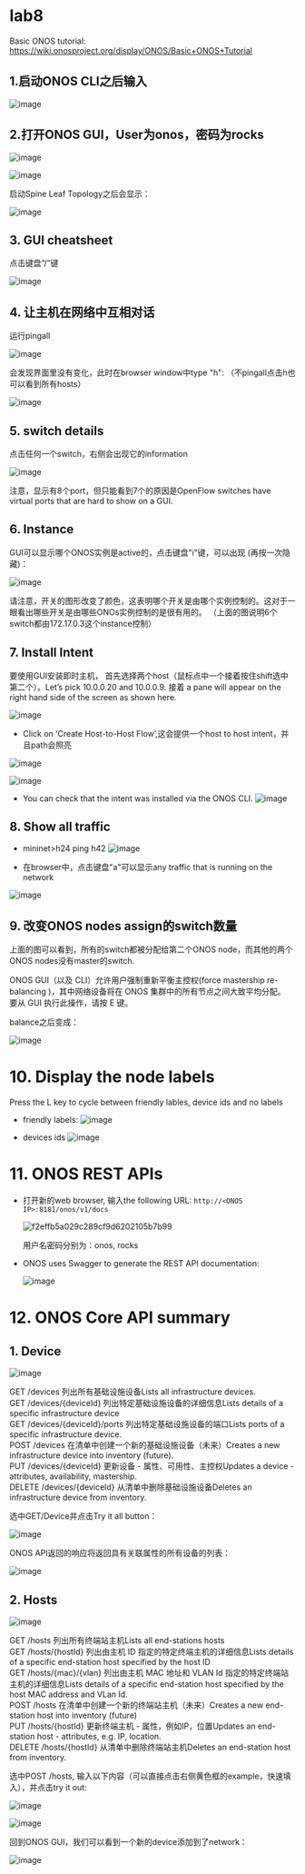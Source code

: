 # lab8

Basic ONOS tutorial: https://wiki.onosproject.org/display/ONOS/Basic+ONOS+Tutorial


## 1.启动ONOS CLI之后输入
![image](https://user-images.githubusercontent.com/58734009/190889981-507b60f7-117a-4534-8ea7-b523566cda02.png)

## 2.打开ONOS GUI，User为onos，密码为rocks
![image](https://user-images.githubusercontent.com/58734009/190890022-62e55c6d-e500-43f1-a70d-46886a6df7c3.png)

![image](https://user-images.githubusercontent.com/58734009/190890033-d6defad3-1bbf-453a-8b87-293683c3672e.png)

启动Spine Leaf Topology之后会显示：

![image](https://user-images.githubusercontent.com/58734009/190890326-0b12aa66-4e97-44d4-bbe0-29e345f2b406.png)

## 3. GUI cheatsheet
点击键盘“/”键

![image](https://user-images.githubusercontent.com/58734009/190890393-2dc0692d-849a-43f8-b5ea-bf2d62b83e83.png)

## 4. 让主机在网络中互相对话

运行pingall

![image](https://user-images.githubusercontent.com/58734009/190890459-cc042007-6291-4bc4-8c75-01282e339667.png)

会发现界面里没有变化，此时在browser window中type "h": （不pingall点击h也可以看到所有hosts）

![image](https://user-images.githubusercontent.com/58734009/190890490-27baa128-49b3-42f5-a65f-47ce7463f341.png)

## 5. switch details
点击任何一个switch，右侧会出现它的information

![image](https://user-images.githubusercontent.com/58734009/190890551-05409caf-dae0-4ae7-b8cd-2c022b87836a.png)

注意，显示有8个port，但只能看到7个的原因是OpenFlow switches have virtual ports that are hard to show on a GUI.

## 6. Instance
GUI可以显示哪个ONOS实例是active的，点击键盘"i"键，可以出现 (再按一次隐藏)：

![image](https://user-images.githubusercontent.com/58734009/190890731-00e7f114-c850-4f78-b9a0-662648f61041.png)

请注意，开关的图形改变了颜色，这表明哪个开关是由哪个实例控制的。这对于一眼看出哪些开关是由哪些ONOs实例控制的是很有用的。
（上面的图说明6个switch都由172.17.0.3这个instance控制）

## 7. Install Intent
要使用GUI安装即时主机， 首先选择两个host（鼠标点中一个接着按住shift选中第二个）。Let’s pick 10.0.0.20 and 10.0.0.9. 接着 a pane will appear on the right hand 
side of the screen as shown here.

![image](https://user-images.githubusercontent.com/58734009/190891129-8ddc904a-70b1-4d35-a0da-a0f0258d75b9.png)

* Click on ‘Create Host-to-Host Flow’,这会提供一个host to host intent，并且path会照亮

![image](https://user-images.githubusercontent.com/58734009/190891163-b7fb7f15-1d49-4d6d-9d15-5304d8900a12.png)

![image](https://user-images.githubusercontent.com/58734009/190891185-e1fd29a1-f86b-484e-8044-075c37460efa.png)

* You can check that the intent was installed via the ONOS CLI.
![image](https://user-images.githubusercontent.com/58734009/190891258-338041e7-7b25-4515-bebe-6e9fe2e0522d.png)

## 8. Show all traffic 
* mininet>h24 ping h42
![image](https://user-images.githubusercontent.com/58734009/190891651-9cf90e1d-84d3-4cd4-bbc1-e1537af590e5.png)

* 在browser中，点击键盘"a"可以显示any traffic that is running on the network

![image](https://user-images.githubusercontent.com/58734009/190891514-da1a5e4c-e935-4d03-ae1d-9376e969ff99.png)

## 9. 改变ONOS nodes assign的switch数量

上面的图可以看到，所有的switch都被分配给第二个ONOS node，而其他的两个ONOS nodes没有master的switch.

ONOS GUI（以及 CLI）允许用户强制重新平衡主控权(force mastership re-balancing )，其中网络设备将在 ONOS 集群中的所有节点之间大致平均分配。 要从 GUI 执行此操作，请按 E 键。

balance之后变成：

![image](https://user-images.githubusercontent.com/58734009/191028987-defa49ff-e817-40c7-b8c3-1cb9e5c6091b.png)


# 10. Display the node labels
Press the L key to cycle between friendly lables, device ids and no labels

* friendly labels:
  ![image](https://user-images.githubusercontent.com/58734009/191029322-804935dc-412a-4215-8ea1-0738f04428ab.png)

* devices ids
  ![image](https://user-images.githubusercontent.com/58734009/191029369-e23131f1-98de-492b-9478-8546a40371f0.png)

# 11. ONOS REST APIs
* 打开新的web browser, 输入the following URL: ```http://<ONOS IP>:8181/onos/v1/docs```

  ![f2effb5a029c289cf9d6202105b7b99](https://user-images.githubusercontent.com/58734009/191032121-08250748-99e3-468e-b6fa-b2a8174320d1.png)

  用户名密码分别为：onos, rocks

* ONOS uses Swagger to generate the REST API documentation:

  ![image](https://user-images.githubusercontent.com/58734009/191032242-c6c4308a-a899-4798-9ac1-ca268754afc8.png)

# 12. ONOS Core API summary

## 1. Device
![image](https://user-images.githubusercontent.com/58734009/191032640-f0a9a16d-8f32-4279-b516-219dbbb8ea7c.png)

GET /devices 列出所有基础设施设备Lists all infrastructure devices.\
GET /devices/{deviceId} 列出特定基础设施设备的详细信息Lists details of a specific infrastructure device\
GET /devices/{deviceId}/ports 列出特定基础设施设备的端口Lists ports of a specific infrastructure device.\
POST /devices 在清单中创建一个新的基础设施设备（未来）Creates a new infrastructure device into inventory (future).\
PUT /devices/{deviceId} 更新设备 - 属性、可用性、主控权Updates a device - attributes, availability, mastership.\
DELETE /devices/{deviceId} 从清单中删除基础设施设备Deletes an infrastructure device from inventory.

选中GET/Device并点击Try it all button：

![image](https://user-images.githubusercontent.com/58734009/191033998-0d26cf30-613c-43d9-baa3-72c12b5a859d.png)

ONOS API返回的响应将返回具有关联属性的所有设备的列表：

![image](https://user-images.githubusercontent.com/58734009/191035827-35061b8a-7511-4af8-8c00-a027e0e080e6.png)


## 2. Hosts
![image](https://user-images.githubusercontent.com/58734009/191035944-04aa65bd-297f-414a-823c-c092fef38a61.png)

GET /hosts 列出所有终端站主机Lists all end-stations hosts\
GET /hosts/{hostId} 列出由主机 ID 指定的特定终端主机的详细信息Lists details of a specific end-station host specified by the host ID\
GET /hosts/{mac}/{vlan} 列出由主机 MAC 地址和 VLAN Id 指定的特定终端站主机的详细信息Lists details of a specific end-station host specified by the host MAC address and VLan Id.\
POST /hosts 在清单中创建一个新的终端站主机（未来）Creates a new end-station host into inventory (future)\
PUT /hosts/{hostId} 更新终端主机 - 属性，例如IP，位置Updates an end-station host - attributes, e.g. IP, location.\
DELETE /hosts/{hostId} 从清单中删除终端站主机Deletes an end-station host from inventory.

选中POST /hosts, 输入以下内容（可以直接点击右侧黄色框的example，快速填入），并点击try it out:

![image](https://user-images.githubusercontent.com/58734009/191037231-e0b59770-4c14-4c00-9853-da1890986211.png)


![image](https://user-images.githubusercontent.com/58734009/191037157-68ea6186-9ae9-40fc-9bb8-7567b833c75c.png)

回到ONOS GUI，我们可以看到一个新的device添加到了network：

![image](https://user-images.githubusercontent.com/58734009/191037594-55fd0044-37ab-424c-a6e9-cae6aaf836b8.png)





